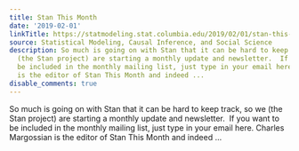 ```yaml
---
title: Stan This Month
date: '2019-02-01'
linkTitle: https://statmodeling.stat.columbia.edu/2019/02/01/stan-this-month/
source: Statistical Modeling, Causal Inference, and Social Science
description: So much is going on with Stan that it can be hard to keep track, so we
  (the Stan project) are starting a monthly update and newsletter.  If you want to
  be included in the monthly mailing list, just type in your email here. Charles Margossian
  is the editor of Stan This Month and indeed ...
disable_comments: true
---
```

So much is going on with Stan that it can be hard to keep track, so we (the Stan project) are starting a monthly update and newsletter.  If you want to be included in the monthly mailing list, just type in your email here. Charles Margossian is the editor of Stan This Month and indeed ...